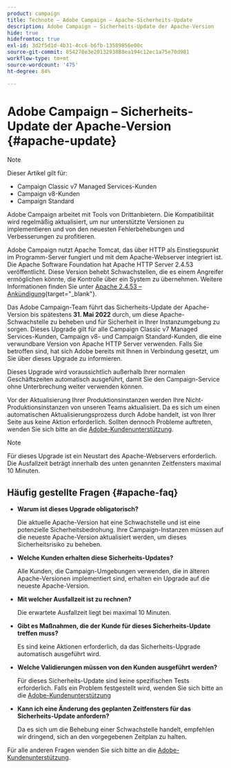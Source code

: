 ```yaml
---
product: campaign
title: Technote – Adobe Campaign – Apache-Sicherheits-Update
description: Adobe Campaign – Sicherheits-Update der Apache-Version
hide: true
hidefromtoc: true
exl-id: 3d2f5d1d-4b31-4cc6-b6fb-13589856e00c
source-git-commit: 854278e3e2013293888ea194c12ec1a75e70d981
workflow-type: tm+mt
source-wordcount: '475'
ht-degree: 84%

---
```


# Adobe Campaign – Sicherheits-Update der Apache-Version {#apache-update}

>[!NOTE]
>Dieser Artikel gilt für:
> * Campaign Classic v7 Managed Services-Kunden
> * Campaign v8-Kunden
> * Campaign Standard



Adobe Campaign arbeitet mit Tools von Drittanbietern. Die Kompatibilität wird regelmäßig aktualisiert, um nur unterstützte Versionen zu implementieren und von den neuesten Fehlerbehebungen und Verbesserungen zu profitieren.

Adobe Campaign nutzt Apache Tomcat, das über HTTP als Einstiegspunkt im Programm-Server fungiert und mit dem Apache-Webserver integriert ist. Die Apache Software Foundation hat Apache HTTP Server 2.4.53 veröffentlicht. Diese Version behebt Schwachstellen, die es einem Angreifer ermöglichen könnte, die Kontrolle über ein System zu übernehmen. Weitere Informationen finden Sie unter [Apache 2.4.53 – Ankündigung](https://downloads.apache.org/httpd/Announcement2.4.html){target=&quot;_blank&quot;}.

Das Adobe Campaign-Team führt das Sicherheits-Update der Apache-Version bis spätestens **31. Mai 2022** durch, um diese Apache-Schwachstelle zu beheben und für Sicherheit in Ihrer Instanzumgebung zu sorgen. Dieses Upgrade gilt für alle Campaign Classic v7 Managed Services-Kunden, Campaign v8- und Campaign Standard-Kunden, die eine verwundbare Version von Apache HTTP Server verwenden. Falls Sie betroffen sind, hat sich Adobe bereits mit Ihnen in Verbindung gesetzt, um Sie über dieses Upgrade zu informieren.

Dieses Upgrade wird voraussichtlich außerhalb Ihrer normalen Geschäftszeiten automatisch ausgeführt, damit Sie den Campaign-Service ohne Unterbrechung weiter verwenden können.

Vor der Aktualisierung Ihrer Produktionsinstanzen werden Ihre Nicht-Produktionsinstanzen von unseren Teams aktualisiert. Da es sich um einen automatischen Aktualisierungsprozess durch Adobe handelt, ist von Ihrer Seite aus keine Aktion erforderlich. Sollten dennoch Probleme auftreten, wenden Sie sich bitte an die [Adobe-Kundenunterstützung](https://experienceleague.adobe.com/?support-solution=Campaign#support).


>[!NOTE]
>Für dieses Upgrade ist ein Neustart des Apache-Webservers erforderlich. Die Ausfallzeit beträgt innerhalb des unten genannten Zeitfensters maximal 10 Minuten.

## Häufig gestellte Fragen {#apache-faq}

* **Warum ist dieses Upgrade obligatorisch?**

   Die aktuelle Apache-Version hat eine Schwachstelle und ist eine potenzielle Sicherheitsbedrohung. Ihre Campaign-Instanzen müssen auf die neueste Apache-Version aktualisiert werden, um dieses Sicherheitsrisiko zu beheben.


* **Welche Kunden erhalten diese Sicherheits-Updates?**

   Alle Kunden, die Campaign-Umgebungen verwenden, die in älteren Apache-Versionen implementiert sind, erhalten ein Upgrade auf die neueste Apache-Version.

* **Mit welcher Ausfallzeit ist zu rechnen?**

   Die erwartete Ausfallzeit liegt bei maximal 10 Minuten.

* **Gibt es Maßnahmen, die der Kunde für dieses Sicherheits-Update treffen muss?**

   Es sind keine Aktionen erforderlich, da das Sicherheits-Upgrade automatisch ausgeführt wird.

* **Welche Validierungen müssen von den Kunden ausgeführt werden?**

   Für dieses Sicherheits-Update sind keine spezifischen Tests erforderlich. Falls ein Problem festgestellt wird, wenden Sie sich bitte an die [Adobe-Kundenunterstützung](https://experienceleague.adobe.com/?support-solution=Campaign#support)


* **Kann ich eine Änderung des geplanten Zeitfensters für das Sicherheits-Update anfordern?**

   Da es sich um die Behebung einer Schwachstelle handelt, empfehlen wir dringend, sich an den vorgegebenen Zeitplan zu halten.


Für alle anderen Fragen wenden Sie sich bitte an die [Adobe-Kundenunterstützung](https://experienceleague.adobe.com/?support-solution=Campaign#support).
